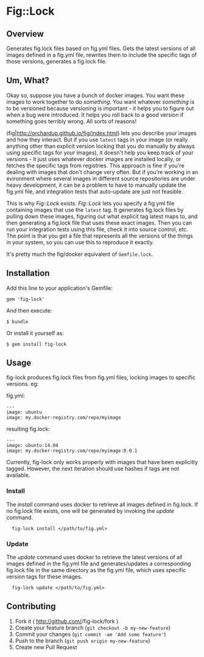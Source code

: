 # Fig::Lock

## Overview

Generates fig.lock files based on fig.yml files.
Gets the latest versions of all images defined in a
fig.yml file, rewrites them to include the specific tags 
of those versions, generates a fig.lock file.

## Um, What?

Okay so, suppose you have a bunch of docker images. You want these images to work together to do *something*.
You want whatever *something* is to be versioned because versioning is important - it helps you to figure out when a bug were introduced. It helps you roll back to a good version if something goes terribly wrong. All sorts of reasons!

(fig|http://orchardup.github.io/fig/index.html) lets you describe your images and how they interact. But if you use ```latest``` tags in your image (or really anything other than explicit version locking that you do manually by always using specific tags for your images), it doesn't help you keep track of your versions - it just uses whatever docker images are installed locally, or fetches the specific tags from registries. This approach is fine if you're dealing with images that don't change very often. But if you're working in an evironment where several images in different source repositories are under heavy development, it can be a problem to have to manually update the fig.yml file, and integration tests that auto-update are just not feasible.

This is why *Fig::Lock* exists. *Fig::Lock* lets you specify a fig.yml file containing images that use the ```latest``` tag. It generates fig.lock files by pulling down these images, figuring out what explicit tag latest maps to, and then generating a fig.lock file that uses these exact images. Then you can run your integration tests using this file, check it into source control, etc. The point is that you get a file that represents all the versions of the things in your system, so you can use this to reproduce it exactly.

It's pretty much the fig/docker equivalent of ```Gemfile.lock```.

## Installation

Add this line to your application's Gemfile:

    gem 'fig-lock'

And then execute:

    $ bundle

Or install it yourself as:

    $ gem install fig-lock

## Usage

fig-lock produces fig.lock files from fig.yml files, locking images to specific versions.
eg:

fig.yml:
```
---
image: ubuntu
image: my.docker-registry.com/repo/myimage
```

resulting fig.lock:
```
---
image: ubuntu:14.04
image: my.docker-registry.com/repo/myimage:0.0.1
```

Currently, fig-lock only works properly with images that have been explicitly tagged. However, the next 
iteration should use hashes if tags are not available.

### Install
The *install* command uses docker to retrieve all images
defined in fig.lock. If no fig.lock file exists, one will
be generated by invoking the *update* command.
```
  fig-lock install </path/to/fig.yml>
```

### Update
The *update* command uses docker to retrieve the latest versions
of all images defined in the fig.yml file and generates/updates
a corresponding fig.lock file in the same directory as the fig.yml file,
which uses specific version tags for these images.
```
  fig-lock update </path/to/fig.yml>
```

## Contributing

1. Fork it ( http://github.com/<my-github-username>/fig-lock/fork )
2. Create your feature branch (`git checkout -b my-new-feature`)
3. Commit your changes (`git commit -am 'Add some feature'`)
4. Push to the branch (`git push origin my-new-feature`)
5. Create new Pull Request
